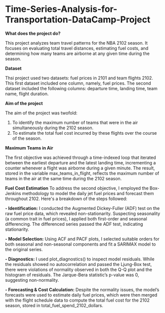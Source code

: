 # Time-Series-Analysis-for-Transportation-DataCamp-Project

**What does the project do?**

This project analyzes team travel patterns for the NBA 2102 season. It focuses on evaluating total travel distances, estimating fuel costs, and determining how many teams are airborne at any given time during the season.

**Dataset**

Thsi project used two datasets: fuel prices in 2101 and team flights 2102. This first dataset included one column, namely, fuel prices. The second dataset included the following columns: departure time, landing time, team name, flight duration. 

**Aim of the project**

The aim of the project was twofold:

1. To identify the maximum number of teams that were in the air simultaneously during the 2102 season.
2. To estimate the total fuel cost incurred by these flights over the course of the season.

**Maximum Teams in Air**

The first objective was achieved through a time-indexed loop that iterated between the earliest departure and the latest landing time, incrementing a counter whenever a flight was airborne during a given minute. The result, stored in the variable max_teams_in_flight, reflects the maximum number of teams in the air at the same time during the 2102 season.

**Fuel Cost Estimation**
To address the second objective, I employed the Box-Jenkins methodology to model the daily jet fuel prices and forecast them throughout 2102. Here's a breakdown of the steps followed:

**- Identification:**
  I conducted the Augmented Dickey-Fuller (ADF) test on the raw fuel price data, which revealed non-stationarity. Suspecting seasonality (a common trait in fuel prices), I applied both first-order and seasonal      differencing. The differenced series passed the ADF test, indicating stationarity.

**- Model Selection:**
  Using ACF and PACF plots, I selected suitable orders for both seasonal and non-seasonal components and fit a SARIMAX model to the original series.

**- Diagnostics:**
  I used plot_diagnostics() to inspect model residuals. While the residuals showed no autocorrelation and passed the Ljung-Box test, there were violations of normality observed in both the Q-Q plot and the          histogram of residuals. The Jarque-Bera statistic’s p-value was 0, suggesting non-normality.

**- Forecasting & Cost Calculation:**
  Despite the normality issues, the model’s forecasts were used to estimate daily fuel prices, which were then merged with the flight schedule data to compute the total fuel cost for the 2102 season, stored in      total_fuel_spend_2102_dollars.

